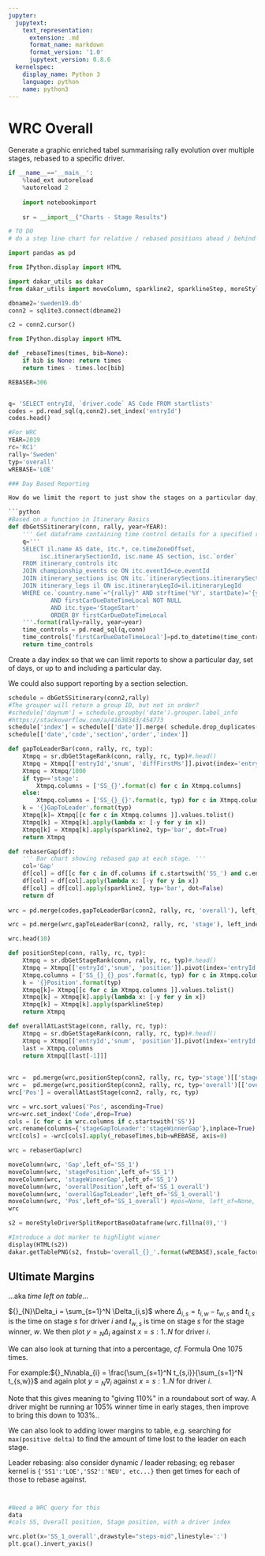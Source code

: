 ```yaml
---
jupyter:
  jupytext:
    text_representation:
      extension: .md
      format_name: markdown
      format_version: '1.0'
      jupytext_version: 0.8.6
  kernelspec:
    display_name: Python 3
    language: python
    name: python3
---
```


# WRC Overall

Generate a graphic enriched tabel summarising rally evolution over multiple stages, rebased to a specific driver.

```python
if __name__=='__main__':
    %load_ext autoreload
    %autoreload 2
    
    import notebookimport
    
    sr = __import__("Charts - Stage Results")

```

```python
# TO DO
# do a step line chart for relative / rebased positions ahead / behind
```

```python
import pandas as pd

from IPython.display import HTML

import dakar_utils as dakar
from dakar_utils import moveColumn, sparkline2, sparklineStep, moreStyleDriverSplitReportBaseDataframe

```

```python
dbname2='sweden19.db'
conn2 = sqlite3.connect(dbname2)

c2 = conn2.cursor()

```

```python
from IPython.display import HTML
```

```python
def _rebaseTimes(times, bib=None):
    if bib is None: return times
    return times - times.loc[bib]
```

```python
REBASER=306
```

```python

```

```python
q= 'SELECT entryId, `driver.code` AS Code FROM startlists'
codes = pd.read_sql(q,conn2).set_index('entryId')
codes.head()
```

```python
#For WRC
YEAR=2019
rc='RC1'
rally='Sweden'
typ='overall'
wREBASE='LOE'

### Day Based Reporting

How do we limit the report to just show the stages on a particular day, or particular loop?

```python
#Based on a function in Itinerary Basics
def dbGetSSitinerary(conn, rally, year=YEAR):
    ''' Get dataframe containing time control details for a specified rally. '''
    q='''
    SELECT il.name AS date, itc.*, ce.timeZoneOffset,
         isc.itinerarySectionId, isc.name AS section, isc.`order`
    FROM itinerary_controls itc
    JOIN championship_events ce ON itc.eventId=ce.eventId
    JOIN itinerary_sections isc ON itc.`itinerarySections.itinerarySectionId`=isc.itinerarySectionId
    JOIN itinerary_legs il ON isc.itineraryLegId=il.itineraryLegId
    WHERE ce.`country.name`="{rally}" AND strftime('%Y', startDate)='{year}'
            AND firstCarDueDateTimeLocal NOT NULL 
            AND itc.type='StageStart'
            ORDER BY firstCarDueDateTimeLocal 
    '''.format(rally=rally, year=year)
    time_controls = pd.read_sql(q,conn)
    time_controls['firstCarDueDateTimeLocal']=pd.to_datetime(time_controls['firstCarDueDateTimeLocal'])
    return time_controls
```

Create a day index so that we can limit reports to show a particular day, set of days, or up to and including a particular day.

We could also support reporting by a section selection.

```python
schedule = dbGetSSitinerary(conn2,rally)
#The grouper will return a group ID, but not in order?
#schedule['daynum'] = schedule.groupby('date').grouper.label_info
#https://stackoverflow.com/a/41638343/454773
schedule['index'] = schedule[['date']].merge( schedule.drop_duplicates( 'date' ).reset_index(), on='date' )['index'].rank(method='dense').astype(int)
schedule[['date','code','section','order','index']]
```

```python
def gapToLeaderBar(conn, rally, rc, typ):
    Xtmpq = sr.dbGetStageRank(conn, rally, rc, typ)#.head()
    Xtmpq = Xtmpq[['entryId','snum', 'diffFirstMs']].pivot(index='entryId',columns='snum',values='diffFirstMs')
    Xtmpq = Xtmpq/1000
    if typ=='stage':
        Xtmpq.columns = ['SS_{}'.format(c) for c in Xtmpq.columns]
    else:
        Xtmpq.columns = ['SS_{}_{}'.format(c, typ) for c in Xtmpq.columns]
    k = '{}GapToLeader'.format(typ)
    Xtmpq[k]= Xtmpq[[c for c in Xtmpq.columns ]].values.tolist()
    Xtmpq[k] = Xtmpq[k].apply(lambda x: [-y for y in x])
    Xtmpq[k] = Xtmpq[k].apply(sparkline2, typ='bar', dot=True)
    return Xtmpq 

def rebaserGap(df):
    ''' Bar chart showing rebased gap at each stage. '''
    col='Gap'
    df[col] = df[[c for c in df.columns if c.startswith('SS_') and c.endswith('_overall')]].values.tolist()
    df[col] = df[col].apply(lambda x: [-y for y in x])
    df[col] = df[col].apply(sparkline2, typ='bar', dot=False)
    return df
    
wrc = pd.merge(codes,gapToLeaderBar(conn2, rally, rc, 'overall'), left_index=True, right_index=True)

wrc = pd.merge(wrc,gapToLeaderBar(conn2, rally, rc, 'stage'), left_index=True, right_index=True)

wrc.head(10)
```

```python
def positionStep(conn, rally, rc, typ):
    Xtmpq = sr.dbGetStageRank(conn, rally, rc, typ)#.head()
    Xtmpq = Xtmpq[['entryId','snum', 'position']].pivot(index='entryId',columns='snum',values='position')
    Xtmpq.columns = ['SS_{}_{}_pos'.format(c, typ) for c in Xtmpq.columns]
    k = '{}Position'.format(typ)
    Xtmpq[k]= Xtmpq[[c for c in Xtmpq.columns ]].values.tolist()
    Xtmpq[k] = Xtmpq[k].apply(lambda x: [-y for y in x])
    Xtmpq[k] = Xtmpq[k].apply(sparklineStep)
    return Xtmpq 

def overallAtLastStage(conn, rally, rc, typ):
    Xtmpq = sr.dbGetStageRank(conn, rally, rc, typ)#.head()
    Xtmpq = Xtmpq[['entryId','snum', 'position']].pivot(index='entryId',columns='snum',values='position')
    last = Xtmpq.columns
    return Xtmpq[[last[-1]]]
    
    
wrc =  pd.merge(wrc,positionStep(conn2, rally, rc, typ='stage')[['stagePosition']], left_index=True, right_index=True)
wrc =  pd.merge(wrc,positionStep(conn2, rally, rc, typ='overall')[['overallPosition']], left_index=True, right_index=True)
wrc['Pos'] = overallAtLastStage(conn2, rally, rc, typ)

wrc = wrc.sort_values('Pos', ascending=True)
wrc=wrc.set_index('Code',drop=True)
cols = [c for c in wrc.columns if c.startswith('SS')]
wrc.rename(columns={'stageGapToLeader':'stageWinnerGap'},inplace=True)
wrc[cols] = -wrc[cols].apply(_rebaseTimes,bib=wREBASE, axis=0)

wrc = rebaserGap(wrc)
```

```python
moveColumn(wrc, 'Gap',left_of='SS_1')
moveColumn(wrc, 'stagePosition',left_of='SS_1')
moveColumn(wrc, 'stageWinnerGap',left_of='SS_1')
moveColumn(wrc, 'overallPosition',left_of='SS_1_overall')
moveColumn(wrc, 'overallGapToLeader',left_of='SS_1_overall')
moveColumn(wrc, 'Pos',left_of='SS_1_overall') #pos=None, left_of=None, right_of=None)
wrc
```

```python
s2 = moreStyleDriverSplitReportBaseDataframe(wrc.fillna(0),'')

#Introduce a dot marker to highlight winner
display(HTML(s2))
dakar.getTablePNG(s2, fnstub='overall_{}_'.format(wREBASE),scale_factor=2)
```

## Ultimate Margins

...aka *time left on table*...


${}_{N}\Delta_i = \sum_{s=1}^N \Delta_{i,s}$ where $\Delta_{i,s}=t_{i,w}-t_{w,s}$ and $t_{i,s}$ is the time on stage $s$ for driver $i$ and $t_{w,s}$ is time on stage $s$ for the stage winner, $w$. We then plot $y={}_{N}\Delta_i$ against $x=s:1..N$ for driver $i$.

We can also look at turning that into a percentage, *cf.* Formula One 1075 times.

For example:${}_N\nabla_{i} = \frac{\sum_{s=1}^N t_{s,i}}{\sum_{s=1}^N t_{s,w}}$ and again plot $y={}_{N}\nabla_i$ against $x=s:1..N$ for driver $i$.

Note that this gives meaning to "giving 110%" in a roundabout sort of way. A driver might be running ar 105% winner time in early stages, then improve to bring this down to 103%..


We can also look to adding lower margins to table, e.g. searching for `max(positive delta)` to find the amount of time lost to the leader on each stage.


Leader rebasing: also consider dynamic / leader rebasing; eg rebaser kernel is `{'SS1':'LOE','SS2':'NEU', etc...}` then get times for each of those to rebase against.

```python

```

```python

```

```python
#Need a WRC query for this
data
#cols SS, Overall position, Stage position, with a driver index
```

```python
wrc.plot(x='SS_1_overall',drawstyle="steps-mid",linestyle=':')
plt.gca().invert_yaxis()
```

```python

```
